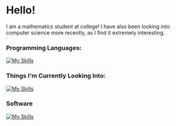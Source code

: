# Hello!

I am a mathematics student at college! I have also been looking into computer science more recently, as I find it extremely
interesting. 

### Programming Languages:
[![My Skills](https://skillicons.dev/icons?i=py,latex,c)](https://skillicons.dev)

### Things I'm Currently Looking Into:
[![My Skills](https://skillicons.dev/icons?i=html,css,rust,r)](https://skillicons.dev)

### Software
[![My Skills](https://skillicons.dev/icons?i=vscode,vim,neovim,ai,ps,id)](https://skillicons.dev)
